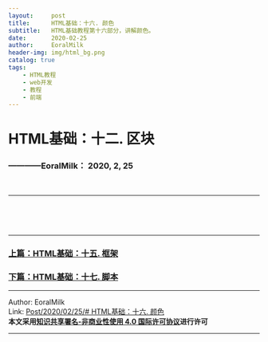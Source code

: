 ```yaml
---
layout:     post                    
title:      HTML基础：十六. 颜色     
subtitle:   HTML基础教程第十六部分，讲解颜色。
date:       2020-02-25           
author:     EoralMilk             
header-img: img/html_bg.png    
catalog: true                    
tags:        
    - HTML教程
    - web开发
    - 教程
    - 前端
---
```



# HTML基础：十二. 区块
### ————EoralMilk： 2020, 2, 25
<br/>  

---


<br/>  
<br/>
<br/>

---  
### [上篇：HTML基础：十五. 框架]()
### [下篇：HTML基础：十七. 脚本]()


---  

Author: EoralMilk  
Link: [Post/2020/02/25/# HTML基础：十六. 颜色]()   
**本文采用[知识共享署名-非商业性使用 4.0 国际许可协议](https://creativecommons.org/licenses/by-nc-sa/4.0/)进行许可**  

---
